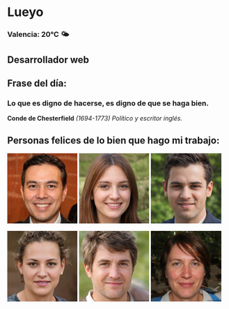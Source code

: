 # Lueyo
### Valencia:  20°C 🌤️
## Desarrollador web
## Frase del día:
<!-- START QUOTE -->
### Lo que es digno de hacerse, es digno de que se haga bien.
**Conde de  Chesterfield** *(1694-1773) Político y escritor inglés.*
<!-- END QUOTE -->






## Personas felices de lo bien que hago mi trabajo:

<p float="left">
  <img src="src/image_0.png" width="32%" />
  <img src="src/image_1.png" width="32%" /> 
  <img src="src/image_2.png" width="32%" />
</p>
<p float="left">
  <img src="src/image_3.png" width="32%" />
  <img src="src/image_4.png" width="32%" /> 
  <img src="src/image_5.png" width="32%" />
</p>
